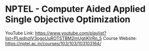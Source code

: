 # NPTEL - Computer Aided Applied Single Objective Optimization

YouTube Link: https://www.youtube.com/playlist?list=PLwdnzlV3ogoUuROTSTBM2mUgtiKIrRn_5
Course Website: https://nptel.ac.in/courses/103/103/103103164/

